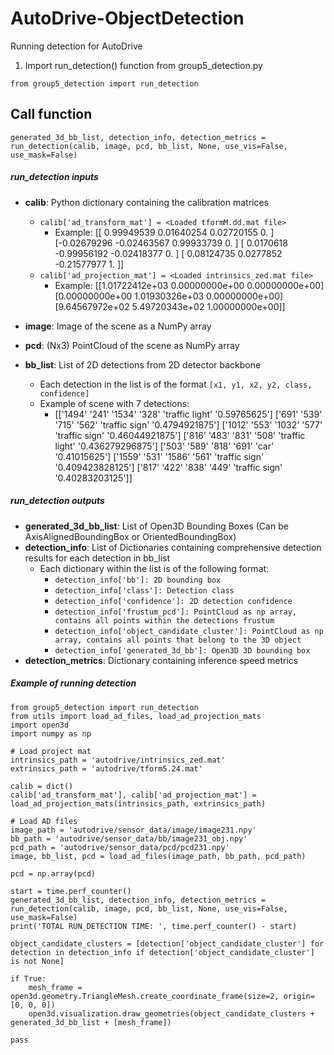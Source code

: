 # AutoDrive-ObjectDetection
Running detection for AutoDrive

1. Import run_detection() function from group5_detection.py
```
from group5_detection import run_detection
```

## Call function
```
generated_3d_bb_list, detection_info, detection_metrics = run_detection(calib, image, pcd, bb_list, None, use_vis=False, use_mask=False)
```

##### run_detection inputs
- **calib**: Python dictionary containing the calibration matrices
  - ```calib['ad_transform_mat'] = <Loaded tformM.dd.mat file>```
    - Example:
        [[ 0.99949539  0.01640254  0.02720155  0.        ]
        [-0.02679296 -0.02463567  0.99933739  0.        ]
        [ 0.0170618  -0.99956192 -0.02418377  0.        ]
        [ 0.08124735  0.0277852  -0.21577977  1.        ]]
  - ```calib['ad_projection_mat'] = <Loaded intrinsics_zed.mat file>```
    - Example:
        [[1.01722412e+03 0.00000000e+00 0.00000000e+00]
        [0.00000000e+00 1.01930326e+03 0.00000000e+00]
        [9.64567972e+02 5.49720343e+02 1.00000000e+00]]

- **image**: Image of the scene as a NumPy array
- **pcd**: (Nx3) PointCloud of the scene as NumPy array
- **bb_list**: List of 2D detections from 2D detector backbone
  - Each detection in the list is of the format ```[x1, y1, x2, y2, class, confidence]```
  - Example of scene with 7 detections:
    - [['1494' '241' '1534' '328' 'traffic light' '0.59765625']
      ['691' '539' '715' '562' 'traffic sign' '0.4794921875']
      ['1012' '553' '1032' '577' 'traffic sign' '0.46044921875']
      ['816' '483' '831' '508' 'traffic light' '0.436279296875']
      ['503' '589' '818' '691' 'car' '0.41015625']
      ['1559' '531' '1586' '561' 'traffic sign' '0.409423828125']
      ['817' '422' '838' '449' 'traffic sign' '0.40283203125']]

##### run_detection outputs
- **generated_3d_bb_list**: List of Open3D Bounding Boxes (Can be AxisAlignedBoundingBox or OrientedBoundingBox)
- **detection_info**: List of Dictionaries containing comprehensive detection results for each detection in bb_list
  - Each dictionary within the list is of the following format:
    - ```detection_info['bb']: 2D bounding box```
    - ```detection_info['class']: Detection class```
    - ```detection_info['confidence']: 2D detection confidence```
    - ```detection_info['frustum_pcd']: PointCloud as np array, contains all points within the detections frustum```
    - ```detection_info['object_candidate_cluster']: PointCloud as np array, contains all points that belong to the 3D object```
    - ```detection_info['generated_3d_bb']: Open3D 3D bounding box```
- **detection_metrics**: Dictionary containing inference speed metrics
    

##### Example of running detection
```
from group5_detection import run_detection
from utils import load_ad_files, load_ad_projection_mats
import open3d
import numpy as np

# Load project mat
intrinsics_path = 'autodrive/intrinsics_zed.mat'
extrinsics_path = 'autodrive/tform5.24.mat'

calib = dict()
calib['ad_transform_mat'], calib['ad_projection_mat'] = load_ad_projection_mats(intrinsics_path, extrinsics_path)

# Load AD files
image_path = 'autodrive/sensor_data/image/image231.npy'
bb_path = 'autodrive/sensor_data/bb/image231_obj.npy'
pcd_path = 'autodrive/sensor_data/pcd/pcd231.npy'
image, bb_list, pcd = load_ad_files(image_path, bb_path, pcd_path)

pcd = np.array(pcd)

start = time.perf_counter()
generated_3d_bb_list, detection_info, detection_metrics = run_detection(calib, image, pcd, bb_list, None, use_vis=False, use_mask=False)
print('TOTAL RUN_DETECTION TIME: ', time.perf_counter() - start)
    
object_candidate_clusters = [detection['object_candidate_cluster'] for detection in detection_info if detection['object_candidate_cluster'] is not None]
    
if True:
    mesh_frame = open3d.geometry.TriangleMesh.create_coordinate_frame(size=2, origin=[0, 0, 0])
    open3d.visualization.draw_geometries(object_candidate_clusters + generated_3d_bb_list + [mesh_frame])

pass

```